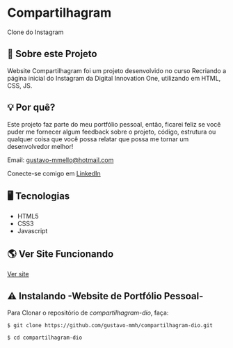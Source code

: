 # Compartilhagram

Clone do Instagram

## 📌 Sobre este Projeto

Website Compartilhagram foi um projeto desenvolvido no curso Recriando a página inicial do Instagram da Digital Innovation One, utilizando em HTML, CSS, JS.

## 💡 Por quê?

Este projeto faz parte do meu portfólio pessoal, então, ficarei feliz se você puder me fornecer algum feedback sobre o projeto, código, estrutura ou qualquer coisa que você possa relatar que possa me tornar um desenvolvedor melhor!

Email: gustavo-mmello@hotmail.com

Conecte-se comigo em [LinkedIn](https://www.linkedin.com/in/gustavo-m-mello/)

## 🖥️ Tecnologias

- HTML5
- CSS3
- Javascript


## 🌎 Ver Site Funcionando

[Ver site](https://gustavo-mmh.github.io/compartilhagram-dio/)

## ⚠️ Instalando -Website de Portfólio Pessoal-

Para Clonar o repositório de *compartilhagram-dio*, faça:

```
$ git clone https://github.com/gustavo-mmh/compartilhagram-dio.git

$ cd compartilhagram-dio

```

